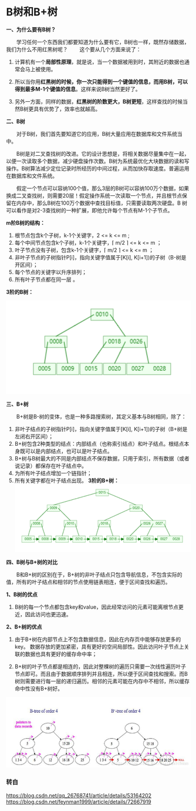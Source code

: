# B树和B+树

**一、为什么要有B树？**

  学习任何一个东西我们都要知道为什么要有它，B树也一样，既然存储数据，我们为什么不用红黑树呢？ 
  这个要从几个方面来说了：

1. 计算机有一个**局部性原理**，就是说，当一个数据被用到时，其附近的数据也通常会马上被使用。

2. 所以当你用**红黑树的时候，你一次只能得到一个键值的信息，而用B树，可以得到最多M-1个键值的信息**。这样来说B树当然更好了。

3. 另外一方面，同样的数据，**红黑树的阶数更大，B树更短**，这样查找的时候当然B树更具有优势了，效率也就越高。

**二、B树**

  对于B树，我们首先要知道它的应用，B树大量应用在数据库和文件系统当中。

  B树是对二叉查找树的改进。它的设计思想是，将相关数据尽量集中在一起，以便一次读取多个数据，减少硬盘操作次数。B树为系统最优化大块数据的读和写操作。B树算法减少定位记录时所经历的中间过程，从而加快存取速度。普遍运用在数据库和文件系统。

  假定一个节点可以容纳100个值，那么3层的B树可以容纳100万个数据，如果换成二叉查找树，则需要20层！假定操作系统一次读取一个节点，并且根节点保留在内存中，那么B树在100万个数据中查找目标值，只需要读取两次硬盘。B 树可以看作是对2-3查找树的一种扩展，即他允许每个节点有M-1个子节点。

**m阶B树的结构：**

1. 根节点包含k个子树，k-1个关键字，2 <= k <= m ;
2. 每个中间节点包含k个子树，k-1个关键字，⌈ m/2 ⌉  <= k <= m ；
3. 叶子节点没有子树，包含k-1个关键字，⌈ m/2 ⌉  <= k <= m ；
4. 非叶子节点的子树指针P[i]，指向关键字值属于[K[i], K[i+1])的子树（B-树是开区间）；
5. 每个节点的关键字以升序排列；
6. 所有叶子节点都在同一层 。

**3阶的B树：**

![这里写图片描述](assets/B-树.png)

**三、B+树**

  B+树是B-树的变体，也是一种多路搜索树，其定义基本与B树相同，除了：

1. 非叶子结点的子树指针P[i]，指向关键字值属于[K[i], K[i+1])的子树（B+树是左闭右开区间）；
2. B+树包含2种类型的结点：内部结点（也称索引结点）和叶子结点。根结点本身既可以是内部结点，也可以是叶子结点。
3. B+树与B树最大的不同是内部结点不保存数据，只用于索引，所有数据（或者说记录）都保存在叶子结点中。
4. 为所有叶子结点增加一个链指针；
5. 所有关键字都在叶子结点出现。
   **3阶的B+树：**
   ![这里写图片描述](assets/B+树.png)

**四、B树与B+树的对比**

  B和B+树的区别在于，B+树的非叶子结点只包含导航信息，不包含实际的值，所有的叶子结点和相邻的节点使用链表相连，便于区间查找和遍历。

**1、B树的优点**

1. B树的每一个节点都包含key和value，因此经常访问的元素可能离根节点更近，因此访问也更迅速。

**2、B+树的优点**

1. 由于B+树在内部节点上不包含数据信息，因此在内存页中能够存放更多的key。 数据存放的更加紧密，具有更好的空间局部性。因此访问叶子节点上关联的数据也具有更好的缓存命中率；

2. B+树的叶子节点都是相连的，因此对整棵树的遍历只需要一次线性遍历叶子节点即可。而且由于数据顺序排列并且相连，所以便于区间查找和搜索。而B树则需要进行每一层的递归遍历。相邻的元素可能在内存中不相邻，所以缓存命中性没有B+树好。

![这里写图片描述](assets/1529717891401777.png)

### 转自
https://blog.csdn.net/qq_26768741/article/details/53164202 
https://blog.csdn.net/feynman1999/article/details/72667919